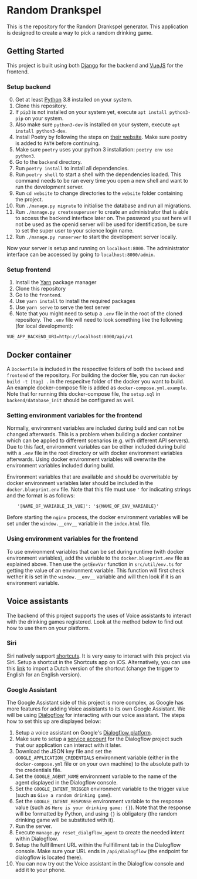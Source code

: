 # Random Drankspel

This is the repository for the Random Drankspel generator. This application is designed to create a way to pick a random drinking game.

## Getting Started

This project is built using both [Django](https://github.com/django/django) for the backend and [VueJS](https://vuejs.org) for the frontend.

### Setup backend

0. Get at least [Python](https://www.python.org) 3.8 installed on your system.
1. Clone this repository.
2. If `pip3` is not installed on your system yet, execute `apt install python3-pip` on your system.
3. Also make sure `python3-dev` is installed on your system, execute `apt install python3-dev`.
4. Install Poetry by following the steps on [their website](https://python-poetry.org/docs/#installation). Make sure poetry is added to `PATH` before continuing.
5. Make sure `poetry` uses your python 3 installation: `poetry env use python3`.
6. Go to the `backend` directory.
7. Run `poetry install` to install all dependencies.
8. Run `poetry shell` to start a shell with the dependencies loaded. This command needs to be ran every time you open a new shell and want to run the development server.
9. Run `cd website` to change directories to the `website` folder containing the project.
10. Run `./manage.py migrate` to initialise the database and run all migrations.
11. Run `./manage.py createsuperuser` to create an administrator that is able to access the backend interface later on. The password you set here will not be used as the openid server will be used for identification, be sure to set the super user to your science login name.
12. Run `./manage.py runserver` to start the development server locally.

Now your server is setup and running on `localhost:8000`. The administrator interface can be accessed by going to `localhost:8000/admin`.

### Setup frontend

1. Install the [Yarn](https://yarnpkg.com/) package manager
2. Clone this repository
3. Go to the `frontend`.
4. Use `yarn install` to install the required packages
5. Use `yarn serve` to serve the test server
6. Note that you might need to setup a `.env` file in the root of the cloned repository. The `.env` file will need to look something like the following (for local development):

```
VUE_APP_BACKEND_URI=http://localhost:8000/api/v1
```

## Docker container

A `Dockerfile` is included in the respective folders of both the `backend` and `frontend` of the repository. For building the docker file, you can run `docker build -t [tag] .` in the respecitve folder of the docker you want to build. An example docker-compose file is added as ```docker-compose.yml.example```. Note that for running this docker-compose file, the `setup.sql` in `backend/database_init` should be configured as well. 

### Setting environment variables for the frontend

Normally, environment variables are included during build and can not be changed afterwards. This is a problem when building a docker container which can be applied to different scenarios (e.g. with different API servers). Due to this fact, environment variables can be either included during build with a `.env` file in the root directory or with docker environment variables afterwards. Using docker environment variables will overwrite the environment variables included during build.

Environment variables that are available and should be overwritable by docker environment variables later should be included in the `docker.blueprint.env` file. Note that this file must use `'` for indicating strings and the format is as follows:
```
    '[NAME_OF_VARIABLE_IN_VUE]': '${NAME_OF_ENV_VARIABLE}'
```
Before starting the `nginx` process, the docker environment variables will be set under the `window.__env__` variable in the `index.html` file.

### Using environment variables for the frontend

To use environment variables that can be set during runtime (with docker environment variables), add the variable to the `docker.blueprint.env` file as explained above. Then use the `getEnvVar` function in `src/util/env.ts` for getting the value of an environment variable. This function will first check wether it is set in the `window.__env__` variable and will then look if it is an environment variable.

## Voice assistants

The backend of this project supports the uses of Voice assistants to interact with the drinking games registered. Look at the method below to find out how to use them on your platform.

### Siri

Siri natively support [shortcuts](https://support.apple.com/guide/shortcuts/welcome/ios). It is very easy to interact with this project via Siri. Setup a shortcut in the Shortcuts app on iOS. Alternatively, you can use this [link](https://www.icloud.com/shortcuts/3e0d01e6408140cdb41a895e4c752823) to import a Dutch version of the shortcut (change the trigger to English for an English version).

### Google Assistant

The Google Assistant side of this project is more complex, as Google has more features for adding Voice assistants to its own Google Assistant. We will be using [Dialogflow](https://dialogflow.cloud.google.com) for interacting with our voice assistant. The steps how to set this up are displayed below:

1. Setup a voice assistant on Google's [Dialogflow platform](https://dialogflow.cloud.google.com).
2. Make sure to setup a [service account](https://cloud.google.com/docs/authentication/getting-started ) for the Dialogflow project such that our application can interact with it later.
3. Download the JSON key file and set the `GOOGLE_APPLICATION_CREDENTIALS` environment variable (either in the `docker-compose.yml` file or on your own machine) to the absolute path to the credentials file.
4. Set the `GOOGLE_AGENT_NAME` environment variable to the name of the agent displayed in the Dialogflow console.
5. Set the `GOOGLE_INTENT_TRIGGER` environment variable to the trigger value (such as `Give a random drinking game`).
6. Set the `GOOGLE_INTENT_RESPONSE` environment variable to the response value (such as `Here is your drinking game: {}`). Note that the response will be formatted by Python, and using `{}` is obligatory (the random drinking game will be substituted with it).
7. Run the server.
8. Execute `manage.py reset_dialgflow_agent` to create the needed intent within Dialogflow.
9. Setup the fullfillment URL within the Fullfillment tab in the Dialogflow console. Make sure your URL ends in `/api/dialogflow` (the endpoint for dialogflow is located there).
10. You can now try out the Voice assistant in the Dialogflow console and add it to your phone.
